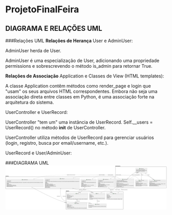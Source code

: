# ProjetoFinalFeira

## DIAGRAMA E RELAÇÕES UML
###Relações UML
**Relações de Herança**
User e AdminUser:

AdminUser herda de User.

AdminUser é uma especialização de User, adicionando uma propriedade permissions e sobrescrevendo o método is_admin para retornar True.

**Relações de Associação**
Application e Classes de View (HTML templates):

A classe Application contêm métodos como render_page e login que "usam" os seus arquivos HTML correspondentes. Embora não seja uma associação direta entre classes em Python, é uma associação forte na arquitetura do sistema.

UserController e UserRecord:

UserController "tem um" uma instância de UserRecord. Self.__users = UserRecord() no método __init__ de UserController.

UserController utiliza métodos de UserRecord para gerenciar usuários (login, registro, busca por email/username, etc.).

UserRecord e User/AdminUser:

###DIAGRAMA UML
![alt text](image.png)
